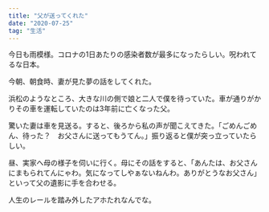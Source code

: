 ```yaml
---
title: "父が送ってくれた"
date: "2020-07-25"
tag: "生活"
---
```


今日も雨模様。コロナの1日あたりの感染者数が最多になったらしい。呪われてるな日本。

今朝、朝食時、妻が見た夢の話をしてくれた。

浜松のようなところ、大きな川の側で娘と二人で僕を待っていた。車が通りがかりその車を運転していたのは3年前に亡くなった父。

驚いた妻は車を見送る。すると、後ろから私の声が聞こえてきた。「ごめんごめん、待った？　お父さんに送ってもうてん。」振り返ると僕が突っ立っていたらしい。

昼、実家へ母の様子を伺いに行く。母にその話をすると、「あんたは、お父さんにまもられてんにゃわ。気になってしやぁないねんわ。ありがとうなお父さん」といって父の遺影に手を合わせる。

人生のレールを踏み外したアホたれなんでな。